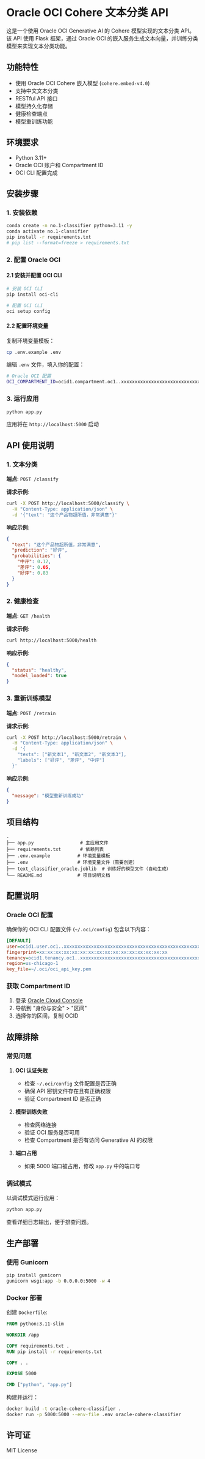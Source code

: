 # Oracle OCI Cohere 文本分类 API

这是一个使用 Oracle OCI Generative AI 的 Cohere 模型实现的文本分类 API。该 API 使用 Flask 框架，通过 Oracle OCI 的嵌入服务生成文本向量，并训练分类模型来实现文本分类功能。

## 功能特性

- 使用 Oracle OCI Cohere 嵌入模型 (`cohere.embed-v4.0`)
- 支持中文文本分类
- RESTful API 接口
- 模型持久化存储
- 健康检查端点
- 模型重训练功能

## 环境要求

- Python 3.11+
- Oracle OCI 账户和 Compartment ID
- OCI CLI 配置完成

## 安装步骤

### 1. 安装依赖

```bash
conda create -n no.1-classifier python=3.11 -y
conda activate no.1-classifier
pip install -r requirements.txt
# pip list --format=freeze > requirements.txt
```

### 2. 配置 Oracle OCI

#### 2.1 安装并配置 OCI CLI

```bash
# 安装 OCI CLI
pip install oci-cli

# 配置 OCI CLI
oci setup config
```

#### 2.2 配置环境变量

复制环境变量模板：

```bash
cp .env.example .env
```

编辑 `.env` 文件，填入你的配置：

```bash
# Oracle OCI 配置
OCI_COMPARTMENT_ID=ocid1.compartment.oc1..xxxxxxxxxxxxxxxxxxxxxxxxxxxxxxxxxxxxxxxxxxxxxxxxxxxxxxxxxxxx
```

### 3. 运行应用

```bash
python app.py
```

应用将在 `http://localhost:5000` 启动

## API 使用说明

### 1. 文本分类

**端点**: `POST /classify`

**请求示例**:
```bash
curl -X POST http://localhost:5000/classify \
  -H "Content-Type: application/json" \
  -d '{"text": "这个产品物超所值，非常满意"}'
```

**响应示例**:
```json
{
  "text": "这个产品物超所值，非常满意",
  "prediction": "好评",
  "probabilities": {
    "中评": 0.12,
    "差评": 0.05,
    "好评": 0.83
  }
}
```

### 2. 健康检查

**端点**: `GET /health`

**请求示例**:
```bash
curl http://localhost:5000/health
```

**响应示例**:
```json
{
  "status": "healthy",
  "model_loaded": true
}
```

### 3. 重新训练模型

**端点**: `POST /retrain`

**请求示例**:
```bash
curl -X POST http://localhost:5000/retrain \
  -H "Content-Type: application/json" \
  -d '{
    "texts": ["新文本1", "新文本2", "新文本3"],
    "labels": ["好评", "差评", "中评"]
  }'
```

**响应示例**:
```json
{
  "message": "模型重新训练成功"
}
```

## 项目结构

```
.
├── app.py                 # 主应用文件
├── requirements.txt       # 依赖列表
├── .env.example          # 环境变量模板
├── .env                  # 环境变量文件（需要创建）
├── text_classifier_oracle.joblib  # 训练好的模型文件（自动生成）
└── README.md             # 项目说明文档
```

## 配置说明

### Oracle OCI 配置

确保你的 OCI CLI 配置文件 (`~/.oci/config`) 包含以下内容：

```ini
[DEFAULT]
user=ocid1.user.oc1..xxxxxxxxxxxxxxxxxxxxxxxxxxxxxxxxxxxxxxxxxxxxxxxxxxxxxxxxxxxx
fingerprint=xx:xx:xx:xx:xx:xx:xx:xx:xx:xx:xx:xx:xx:xx:xx:xx
tenancy=ocid1.tenancy.oc1..xxxxxxxxxxxxxxxxxxxxxxxxxxxxxxxxxxxxxxxxxxxxxxxxxxxxxxxxxxxx
region=us-chicago-1
key_file=~/.oci/oci_api_key.pem
```

### 获取 Compartment ID

1. 登录 [Oracle Cloud Console](https://cloud.oracle.com/)
2. 导航到 "身份与安全" > "区间"
3. 选择你的区间，复制 OCID

## 故障排除

### 常见问题

1. **OCI 认证失败**
   - 检查 `~/.oci/config` 文件配置是否正确
   - 确保 API 密钥文件存在且有正确权限
   - 验证 Compartment ID 是否正确

2. **模型训练失败**
   - 检查网络连接
   - 验证 OCI 服务是否可用
   - 检查 Compartment 是否有访问 Generative AI 的权限

3. **端口占用**
   - 如果 5000 端口被占用，修改 `app.py` 中的端口号

### 调试模式

以调试模式运行应用：

```bash
python app.py
```

查看详细日志输出，便于排查问题。

## 生产部署

### 使用 Gunicorn

```bash
pip install gunicorn
gunicorn wsgi:app -b 0.0.0.0:5000 -w 4
```

### Docker 部署

创建 `Dockerfile`:

```dockerfile
FROM python:3.11-slim

WORKDIR /app

COPY requirements.txt .
RUN pip install -r requirements.txt

COPY . .

EXPOSE 5000

CMD ["python", "app.py"]
```

构建并运行：

```bash
docker build -t oracle-cohere-classifier .
docker run -p 5000:5000 --env-file .env oracle-cohere-classifier
```

## 许可证

MIT License